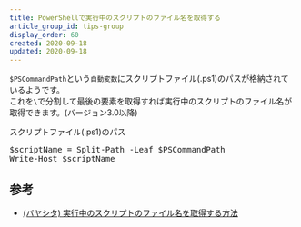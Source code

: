```yaml
---
title: PowerShellで実行中のスクリプトのファイル名を取得する
article_group_id: tips-group
display_order: 60
created: 2020-09-18
updated: 2020-09-18
---
```

`$PSCommandPath`という`自動変数`にスクリプトファイル(.ps1)のパスが格納されているようです。  
これを`\`で分割して最後の要素を取得すれば実行中のスクリプトのファイル名が取得できます。(バージョン3.0以降)

<div class="code-box">
<div class="title">スクリプトファイル(.ps1)のパス</div>
<pre>
$scriptName = Split-Path -Leaf $PSCommandPath
Write-Host $scriptName
</pre>
</div>

## <a name="get-the-file-name-of-the-running-script-reference">参考</a>

- [(バヤシタ) 実行中のスクリプトのファイル名を取得する方法](https://bayashita.com/p/entry/show/207)
